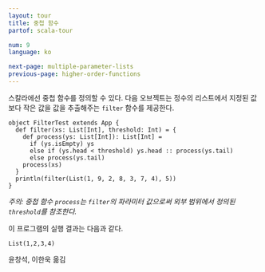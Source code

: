 ```yaml
---
layout: tour
title: 중첩 함수
partof: scala-tour

num: 9
language: ko

next-page: multiple-parameter-lists
previous-page: higher-order-functions
---
```


스칼라에선 중첩 함수를 정의할 수 있다. 다음 오브젝트는 정수의 리스트에서 지정된 값보다 작은 값을 값을 추출해주는 `filter` 함수를 제공한다.

    object FilterTest extends App {
      def filter(xs: List[Int], threshold: Int) = {
        def process(ys: List[Int]): List[Int] =
          if (ys.isEmpty) ys
          else if (ys.head < threshold) ys.head :: process(ys.tail)
          else process(ys.tail)
        process(xs)
      }
      println(filter(List(1, 9, 2, 8, 3, 7, 4), 5))
    }

_주의: 중첩 함수 `process`는 `filter`의 파라미터 값으로써 외부 범위에서 정의된 `threshold`를 참조한다._

이 프로그램의 실행 결과는 다음과 같다.

    List(1,2,3,4)

윤창석, 이한욱 옮김
